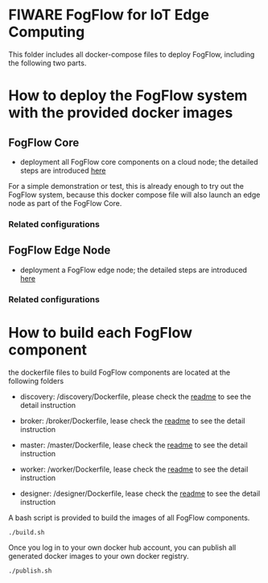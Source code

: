 # FIWARE FogFlow for IoT Edge Computing


This folder includes all docker-compose files to deploy FogFlow, including the following two parts.  

# How to deploy the FogFlow system with the provided docker images

## FogFlow Core

- deployment all FogFlow core components on a cloud node; the detailed steps are introduced [here](https://fogflow.readthedocs.io/en/latest/setup.html)

For a simple demonstration or test, this is already enough to try out the FogFlow system, because this docker compose file will also launch an edge node as part of the FogFlow Core. 

### Related configurations




## FogFlow Edge Node

- deployment a FogFlow edge node; the detailed steps are introduced [here](https://fogflow.readthedocs.io/en/latest/edge.html)

### Related configurations


# How to build each FogFlow component

the dockerfile files to build FogFlow components are located at the following folders

- discovery: /discovery/Dockerfile, please check the [readme](https://github.com/smartfog/fogflow/tree/master/discovery) to see the detail instruction
	
- broker: /broker/Dockerfile, lease check the [readme](https://github.com/smartfog/fogflow/tree/master/broker) to see the detail instruction
	
- master: /master/Dockerfile, lease check the [readme](https://github.com/smartfog/fogflow/tree/master/master) to see the detail instruction
	
- worker: /worker/Dockerfile, lease check the [readme](https://github.com/smartfog/fogflow/tree/master/worker) to see the detail instruction
	
- designer: /designer/Dockerfile, lease check the [readme](https://github.com/smartfog/fogflow/tree/master/designer) to see the detail instruction

A bash script is provided to build the images of all FogFlow components. 

```console
./build.sh
```

Once you log in to your own docker hub account, you can publish all generated docker images to your own docker registry. 

```console
./publish.sh
```


